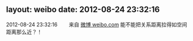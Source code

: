 layout: weibo
date: 2012-08-24 23:32:16
---
2012-08-24 23:32:16  &nbsp;&nbsp;&nbsp;&nbsp;&nbsp;&nbsp; 来自 <a href="http://weibo.com/" rel="nofollow">微博 weibo.com</a>
能不能把关系距离拉得如空间距离那么近？！ ​​​
